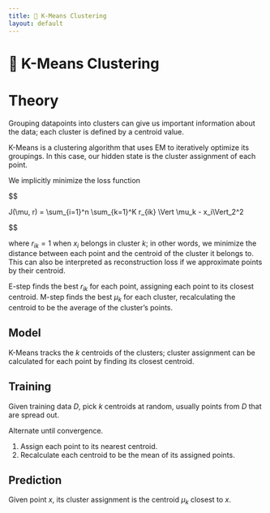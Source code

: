 ```yaml
---
title: 🎒 K-Means Clustering
layout: default
---
```


# 🎒 K-Means Clustering

# Theory
Grouping datapoints into clusters can give us important information about the data; each cluster is defined by a centroid value.

K-Means is a clustering algorithm that uses EM to iteratively optimize its groupings. In this case, our hidden state is the cluster assignment of each point.

We implicitly minimize the loss function 

$$

J(\mu, r) = \sum_{i=1}^n \sum_{k=1}^K r_{ik} \Vert \mu_k - x_i\Vert_2^2

$$

where $r_{ik} = 1$ when $x_i$ belongs in cluster $k$; in other words, we minimize the distance between each point and the centroid of the cluster it belongs to. This can also be interpreted as reconstruction loss if we approximate points by their centroid.

E-step finds the best $r_{ik}$ for each point, assigning each point to its closest centroid. M-step finds the best $\mu_k$ for each cluster, recalculating the centroid to be the average of the cluster’s points.

## Model
K-Means tracks the $k$ centroids of the clusters; cluster assignment can be calculated for each point by finding its closest centroid.

## Training
Given training data $D$, pick $k$ centroids at random, usually points from $D$ that are spread out.

Alternate until convergence.
1. Assign each point to its nearest centroid.
2. Recalculate each centroid to be the mean of its assigned points.

## Prediction
Given point $x$, its cluster assignment is the centroid $\mu_k$ closest to $x$.